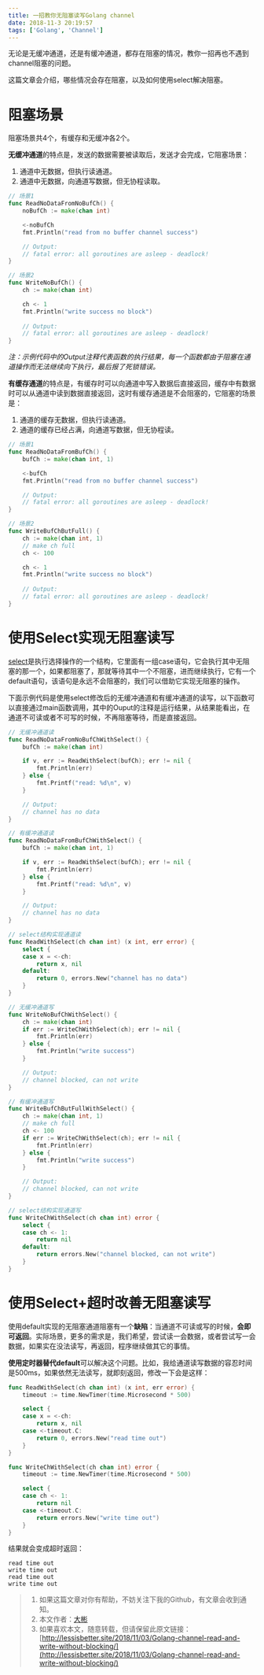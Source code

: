 ```yaml
---
title: 一招教你无阻塞读写Golang channel
date: 2018-11-3 20:19:57
tags: ['Golang', 'Channel']
---
```


无论是无缓冲通道，还是有缓冲通道，都存在阻塞的情况，教你一招再也不遇到channel阻塞的问题。

这篇文章会介绍，哪些情况会存在阻塞，以及如何使用select解决阻塞。



# 阻塞场景

阻塞场景共4个，有缓存和无缓冲各2个。

**无缓冲通道**的特点是，发送的数据需要被读取后，发送才会完成，它阻塞场景：

1. 通道中无数据，但执行读通道。
2. 通道中无数据，向通道写数据，但无协程读取。

<!--more-->

```go
// 场景1
func ReadNoDataFromNoBufCh() {
	noBufCh := make(chan int)

	<-noBufCh
	fmt.Println("read from no buffer channel success")

	// Output:
	// fatal error: all goroutines are asleep - deadlock!
}

// 场景2
func WriteNoBufCh() {
	ch := make(chan int)

	ch <- 1
	fmt.Println("write success no block")
	
	// Output:
	// fatal error: all goroutines are asleep - deadlock!
}
```

*注：示例代码中的Output注释代表函数的执行结果，每一个函数都由于阻塞在通道操作而无法继续向下执行，最后报了死锁错误。*

**有缓存通道**的特点是，有缓存时可以向通道中写入数据后直接返回，缓存中有数据时可以从通道中读到数据直接返回，这时有缓存通道是不会阻塞的，它阻塞的场景是：

1. 通道的缓存无数据，但执行读通道。
2. 通道的缓存已经占满，向通道写数据，但无协程读。

```go
// 场景1
func ReadNoDataFromBufCh() {
	bufCh := make(chan int, 1)

	<-bufCh
	fmt.Println("read from no buffer channel success")

	// Output:
	// fatal error: all goroutines are asleep - deadlock!
}

// 场景2
func WriteBufChButFull() {
	ch := make(chan int, 1)
	// make ch full
	ch <- 100

	ch <- 1
	fmt.Println("write success no block")
	
	// Output:
	// fatal error: all goroutines are asleep - deadlock!
}
```



# 使用Select实现无阻塞读写

[select](https://golang.org/src/reflect/value.go?s=61144:61213#L2015)是执行选择操作的一个结构，它里面有一组case语句，它会执行其中无阻塞的那一个，如果都阻塞了，那就等待其中一个不阻塞，进而继续执行，它有一个default语句，该语句是永远不会阻塞的，我们可以借助它实现无阻塞的操作。

下面示例代码是使用select修改后的无缓冲通道和有缓冲通道的读写，以下函数可以直接通过main函数调用，其中的Ouput的注释是运行结果，从结果能看出，在通道不可读或者不可写的时候，不再阻塞等待，而是直接返回。

```go
// 无缓冲通道读
func ReadNoDataFromNoBufChWithSelect() {
	bufCh := make(chan int)

	if v, err := ReadWithSelect(bufCh); err != nil {
		fmt.Println(err)
	} else {
		fmt.Printf("read: %d\n", v)
	}

	// Output:
	// channel has no data
}

// 有缓冲通道读
func ReadNoDataFromBufChWithSelect() {
	bufCh := make(chan int, 1)

	if v, err := ReadWithSelect(bufCh); err != nil {
		fmt.Println(err)
	} else {
		fmt.Printf("read: %d\n", v)
	}

	// Output:
	// channel has no data
}

// select结构实现通道读
func ReadWithSelect(ch chan int) (x int, err error) {
	select {
	case x = <-ch:
		return x, nil
	default:
		return 0, errors.New("channel has no data")
	}
}

// 无缓冲通道写
func WriteNoBufChWithSelect() {
	ch := make(chan int)
	if err := WriteChWithSelect(ch); err != nil {
		fmt.Println(err)
	} else {
		fmt.Println("write success")
	}

	// Output:
	// channel blocked, can not write
}

// 有缓冲通道写
func WriteBufChButFullWithSelect() {
	ch := make(chan int, 1)
	// make ch full
	ch <- 100
	if err := WriteChWithSelect(ch); err != nil {
		fmt.Println(err)
	} else {
		fmt.Println("write success")
	}

	// Output:
	// channel blocked, can not write
}

// select结构实现通道写
func WriteChWithSelect(ch chan int) error {
	select {
	case ch <- 1:
		return nil
	default:
		return errors.New("channel blocked, can not write")
	}
}
```

# 使用Select+超时改善无阻塞读写

使用default实现的无阻塞通道阻塞有一个**缺陷**：当通道不可读或写的时候，**会即可返回**。实际场景，更多的需求是，我们希望，尝试读一会数据，或者尝试写一会数据，如果实在没法读写，再返回，程序继续做其它的事情。

**使用定时器替代default**可以解决这个问题。比如，我给通道读写数据的容忍时间是500ms，如果依然无法读写，就即刻返回，修改一下会是这样：

```go
func ReadWithSelect(ch chan int) (x int, err error) {
	timeout := time.NewTimer(time.Microsecond * 500)

	select {
	case x = <-ch:
		return x, nil
	case <-timeout.C:
		return 0, errors.New("read time out")
	}
}

func WriteChWithSelect(ch chan int) error {
	timeout := time.NewTimer(time.Microsecond * 500)

	select {
	case ch <- 1:
		return nil
	case <-timeout.C:
		return errors.New("write time out")
	}
}
```

结果就会变成超时返回：

```text
read time out
write time out
read time out
write time out
```

> 1. 如果这篇文章对你有帮助，不妨关注下我的Github，有文章会收到通知。
> 2. 本文作者：[大彬](http://lessisbetter.site/about/)
> 3. 如果喜欢本文，随意转载，但请保留此原文链接：[http://lessisbetter.site/2018/11/03/Golang-channel-read-and-write-without-blocking/](http://lessisbetter.site/2018/11/03/Golang-channel-read-and-write-without-blocking/)